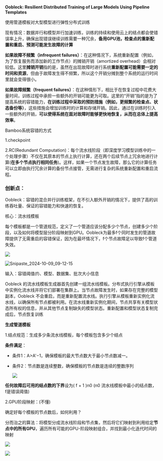 **Oobleck: Resilient Distributed Training of Large Models Using Pipeline Templates**

使用管道模板对大型模型进行弹性分布式训练



现有情况：数据并行和模型并行加速训练，训练的持续和使用云上的结点都会使错误率上升，确保出现错误继续训练需要一种冗余，**备用GPU池，检查点的重新配置和重启、预测可能发生故障的计算**

**如果故障不频繁（infrequent failures）**：在这种情况下，系统重新配置（例如，为了恢复服务而添加新的工作节点）的摊销开销（amortized overhead）会相对较低。这里**摊销开销**指的是，虽然在出现故障时进行系统**重新配置可能需要一定的时间和资源**，但由于故障发生得不频繁，所以这个开销分摊到整个系统的运行时间里就会变得很小。

**如果故障频繁（frequent failures）**：在这种情形下，相比于在恢复过程中花费大量时间，训练过程中承担一些额外的开销可能更为可取。这里的“开销”指的是为了提高系统的容错能力，**在训练过程中采取的预防措施（例如，更频繁的检查点、状态备份等）**，这些措施会增加训练时的计算和存储开销。因此，通过在训练时引入一些额外的开销，**可以使得系统在面对故障时能够更快地恢复，从而在总体上提高效率**。



Bamboo系统容错的方式

1.checkpoint

2.RC(Redundant Computation)：每个流水线阶段（即深度学习模型训练中的一个处理步骤）不仅在其原本的节点上执行计算，还在两个后续节点上冗余地进行计算(**在多个节点执行相同任务**)。这样，如果一个节点发生故障，那么它的计算任务可以立即由执行冗余计算的备份节点接管，无需进行复杂的系统重新配置和重启流程。	



### 创新点：

Oobleck：容错的混合并行训练框架，在不引入额外开销的情况下，提供了高的训练吞吐量、保证的容错能力和快速的恢复。

核心：流水线模板

每个模板都是一个管道规范，定义了一个管道应该分配多少个节点，创建多少个阶段，以及如何将模型层分阶段映射到GPU。Oobleck为最多f个同时发生的管道故障提供了无需重启的容错保证，因为在最坏情况下，f个节点故障足以导致f个管道失效。

![](D:\学习笔记\论文\pictures\Snipaste_2024-10-09_09-11-45.png)

![Snipaste_2024-10-09_09-12-15](D:\学习笔记\论文\pictures\Snipaste_2024-10-09_09-12-15.png)

输入：容错阈值(f)、模型、数据集、批次大小信息

Oobleck 的流水线模板生成器首先创建一组流水线模板。分布式执行引擎从模板中实例化流水线并将它们部署在集群上。当节点故障发生时，如果存在完整的模型副本，Oobleck 不会重启，而是重新配置流水线。执行引擎从模板重新实例化流水线，以确保所有节点都被利用。在流水线重新实例化期间，节点共享有关模型状态所有权的信息，并从其他节点复制缺失的模型状态。重新配置和模型状态复制完成后，节点恢复训练



**生成管道模板**



1.结点规范：生成多少条流水线模板，每个模板包含多少个结点

**条件满足**：

- 条件1：A>A'−1，确保模板的最大节点数大于最小节点数减一。

- 条件2：节点数是连续整数，确保模板的节点数是连续的整数序列

  ![](D:\学习笔记\论文\pictures\Snipaste_2024-10-09_09-14-58.png)

**任何故障后可用的结点数的下界**设为( f + 1 )n0  (n0 流水线模板中最小的结点数，f是错误阈值)

2.GPU阶段映射：(不懂)

确定好每个模板的节点数后，如何利用？

分而治之的算法：将模型分成流水线阶段和节点集，然后将它们映射到利用给定**节点中的所有GPU**，遍历所有可能的GPU-阶段映射组合，并找到最小化迭代时间的映射

![](D:\学习笔记\论文\pictures\Snipaste_2024-10-09_09-24-31.png)

![](D:\学习笔记\论文\pictures\Snipaste_2024-10-09_09-19-21.png)